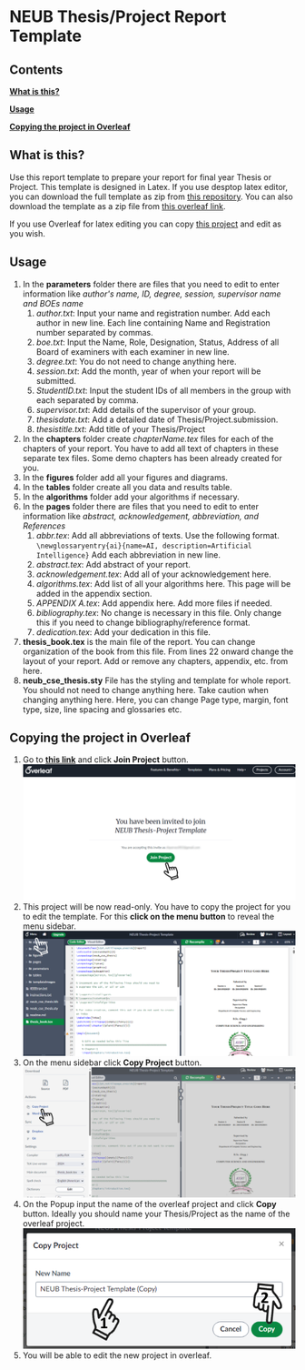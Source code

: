 # NEUB Thesis/Project Report Template

## Contents
**[What is this?](#what-is-this)**

**[Usage](#usage)**

**[Copying the project in Overleaf](#copying-the-project-in-overleaf)**

## What is this?
Use this report template to prepare your report for final year Thesis or Project. This template is designed in Latex. If you use desptop latex editor, you can download the full template as zip from [this repository](https://codeload.github.com/shparvez001/NEUB-Thesis-Project-Template/zip/refs/heads/main). You can also download the template as a zip file from [this overleaf link](https://www.overleaf.com/read/gqnnyxfmhbky#a0ccf7). 

If you use Overleaf for latex editing you can copy [this project](https://www.overleaf.com/read/gqnnyxfmhbky#a0ccf7) and edit as you wish.

## Usage
1. In the **parameters** folder there are files that you need to edit to enter information like *author's name, ID, degree, session, supervisor name and BOEs name*
    1. *author.txt*: Input your name and registration number. Add each author in new line. Each line containing Name and Registration number separated by commas.
    2. *boe.txt*: Input the Name, Role, Designation, Status, Address of all Board of examiners with each examiner in new line. 
    3. *degree.txt*: You do not need to change anything here.
    4. *session.txt*: Add the month, year of when your report will be submitted.
    5. *StudentID.txt*: Input the student IDs of all members in the group with each separated by comma.
    6. *supervisor.txt*: Add details of the supervisor of your group.
    7. *thesisdate.txt*: Add a detailed date of Thesis/Project.submission.
    8. *thesistitle.txt*: Add title of your Thesis/Project
2. In the **chapters** folder create *chapterName.tex* files for each of the chapters of your report. You have to add all text of chapters in these separate tex files. Some demo chapters has been already created for you.
3. In the **figures** folder add all your figures and diagrams.
4. In the **tables** folder create all you data and results table. 
5. In the **algorithms** folder add your algorithms if necessary.
6.  In the **pages** folder there are files that you need to edit to enter information like *abstract, acknowledgement, abbreviation, and References*
    1. *abbr.tex*: Add all abbreviations of texts. Use the following format.
    `\newglossaryentry{ai}{name=AI, description=Artificial Intelligence}`
    Add each abbreviation in new line.
    2. *abstract.tex*: Add abstract of your report.
    3. *acknowledgement.tex*: Add all of your acknowledgement here. 
    4. *algorithms.tex*: Add list of all your algorithms here. This page will be added in the appendix section.
    5. *APPENDIX A.tex*: Add appendix here. Add more files if needed.
    6. *bibliography.tex*: No change is necessary in this file. Only change this if you need to change bibliography/reference format.
    7. *dedication.tex*: Add your dedication in this file.
7. **thesis_book.tex** is the main file of the report. You can change organization of the book from this file. From lines 22 onward change the layout of your report. Add or remove any chapters, appendix, etc. from here.
8. **neub_cse_thesis.sty** File has the styling and template for whole report. You should not need to change anything here. Take caution when changing anything here. Here, you can change Page type, margin, font type, size, line spacing and glossaries etc.

## Copying the project in Overleaf
1. Go to **[this link](https://www.overleaf.com/read/gqnnyxfmhbky#a0ccf7)** and click **Join Project** button.
![Join Project Page](templateImages/forInstructions/overleaf1.png "Join Project Page")
2. This project will be now read-only. You have to copy the project for you to edit the template. For this **click on the menu button** to reveal the menu sidebar.
![Project Page](templateImages/forInstructions/overleaf2.png "Project Page")
3. On the menu sidebar click **Copy Project** button.
![Menu Sidebar](templateImages/forInstructions/overleaf3.png "Menu Sidebar")
4. On the Popup input the name of the overleaf project and click **Copy** button. Ideally you should name your Thesis/Project as the name of the overleaf project.
![Copy Project Popup](templateImages/forInstructions/overleaf4.png "Copy Project Popup")
5. You will be able to edit the new project in overleaf.
